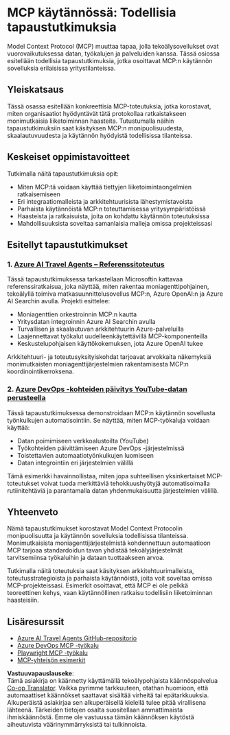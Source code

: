 <!--
CO_OP_TRANSLATOR_METADATA:
{
  "original_hash": "6c11b6162171abc895ed75d1e0f368a3",
  "translation_date": "2025-06-20T19:09:09+00:00",
  "source_file": "09-CaseStudy/README.md",
  "language_code": "fi"
}
-->
# MCP käytännössä: Todellisia tapaustutkimuksia

Model Context Protocol (MCP) muuttaa tapaa, jolla tekoälysovellukset ovat vuorovaikutuksessa datan, työkalujen ja palveluiden kanssa. Tässä osiossa esitellään todellisia tapaustutkimuksia, jotka osoittavat MCP:n käytännön sovelluksia erilaisissa yritystilanteissa.

## Yleiskatsaus

Tässä osassa esitellään konkreettisia MCP-toteutuksia, jotka korostavat, miten organisaatiot hyödyntävät tätä protokollaa ratkaistakseen monimutkaisia liiketoiminnan haasteita. Tutustumalla näihin tapaustutkimuksiin saat käsityksen MCP:n monipuolisuudesta, skaalautuvuudesta ja käytännön hyödyistä todellisissa tilanteissa.

## Keskeiset oppimistavoitteet

Tutkimalla näitä tapaustutkimuksia opit:

- Miten MCP:tä voidaan käyttää tiettyjen liiketoimintaongelmien ratkaisemiseen
- Eri integraatiomalleista ja arkkitehtuurisista lähestymistavoista
- Parhaista käytännöistä MCP:n toteuttamisessa yritysympäristöissä
- Haasteista ja ratkaisuista, joita on kohdattu käytännön toteutuksissa
- Mahdollisuuksista soveltaa samanlaisia malleja omissa projekteissasi

## Esitellyt tapaustutkimukset

### 1. [Azure AI Travel Agents – Referenssitoteutus](./travelagentsample.md)

Tässä tapaustutkimuksessa tarkastellaan Microsoftin kattavaa referenssiratkaisua, joka näyttää, miten rakentaa moniagenttipohjainen, tekoälyllä toimiva matkasuunnittelusovellus MCP:n, Azure OpenAI:n ja Azure AI Searchin avulla. Projekti esittelee:

- Moniagenttien orkestroinnin MCP:n kautta
- Yritysdatan integroinnin Azure AI Searchin avulla
- Turvallisen ja skaalautuvan arkkitehtuurin Azure-palveluilla
- Laajennettavat työkalut uudelleenkäytettävillä MCP-komponenteilla
- Keskustelupohjaisen käyttökokemuksen, jota Azure OpenAI tukee

Arkkitehtuuri- ja toteutusyksityiskohdat tarjoavat arvokkaita näkemyksiä monimutkaisten moniagenttijärjestelmien rakentamisesta MCP:n koordinointikerroksena.

### 2. [Azure DevOps -kohteiden päivitys YouTube-datan perusteella](./UpdateADOItemsFromYT.md)

Tässä tapaustutkimuksessa demonstroidaan MCP:n käytännön sovellusta työnkulkujen automatisointiin. Se näyttää, miten MCP-työkaluja voidaan käyttää:

- Datan poimimiseen verkkoalustoilta (YouTube)
- Työkohteiden päivittämiseen Azure DevOps -järjestelmissä
- Toistettavien automaatiotyönkulkujen luomiseen
- Datan integrointiin eri järjestelmien välillä

Tämä esimerkki havainnollistaa, miten jopa suhteellisen yksinkertaiset MCP-toteutukset voivat tuoda merkittäviä tehokkuushyötyjä automatisoimalla rutiinitehtäviä ja parantamalla datan yhdenmukaisuutta järjestelmien välillä.

## Yhteenveto

Nämä tapaustutkimukset korostavat Model Context Protocolin monipuolisuutta ja käytännön sovelluksia todellisissa tilanteissa. Monimutkaisista moniagenttijärjestelmistä kohdennettuun automaatioon MCP tarjoaa standardoidun tavan yhdistää tekoälyjärjestelmät tarvitsemiinsa työkaluihin ja dataan tuottaakseen arvoa.

Tutkimalla näitä toteutuksia saat käsityksen arkkitehtuurimalleista, toteutusstrategioista ja parhaista käytännöistä, joita voit soveltaa omissa MCP-projekteissasi. Esimerkit osoittavat, että MCP ei ole pelkkä teoreettinen kehys, vaan käytännöllinen ratkaisu todellisiin liiketoiminnan haasteisiin.

## Lisäresurssit

- [Azure AI Travel Agents GitHub-repositorio](https://github.com/Azure-Samples/azure-ai-travel-agents)
- [Azure DevOps MCP -työkalu](https://github.com/microsoft/azure-devops-mcp)
- [Playwright MCP -työkalu](https://github.com/microsoft/playwright-mcp)
- [MCP-yhteisön esimerkit](https://github.com/microsoft/mcp)

**Vastuuvapauslauseke**:  
Tämä asiakirja on käännetty käyttämällä tekoälypohjaista käännöspalvelua [Co-op Translator](https://github.com/Azure/co-op-translator). Vaikka pyrimme tarkkuuteen, otathan huomioon, että automaattiset käännökset saattavat sisältää virheitä tai epätarkkuuksia. Alkuperäistä asiakirjaa sen alkuperäisellä kielellä tulee pitää virallisena lähteenä. Tärkeiden tietojen osalta suositellaan ammattimaista ihmiskäännöstä. Emme ole vastuussa tämän käännöksen käytöstä aiheutuvista väärinymmärryksistä tai tulkinnoista.